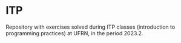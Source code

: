 # ITP

Repository with exercises solved during ITP classes (introduction to programming practices) at UFRN, in the period 2023.2.
